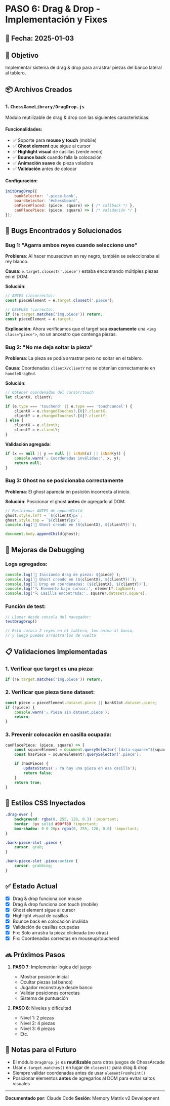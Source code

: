 # PASO 6: Drag & Drop - Implementación y Fixes

## 📅 Fecha: 2025-01-03

## 🎯 Objetivo
Implementar sistema de drag & drop para arrastrar piezas del banco lateral al tablero.

## 📦 Archivos Creados

### 1. `ChessGameLibrary/DragDrop.js`
Módulo reutilizable de drag & drop con las siguientes características:

#### Funcionalidades:
- ✅ Soporte para **mouse y touch** (mobile)
- ✅ **Ghost element** que sigue al cursor
- ✅ **Highlight visual** de casillas (verde neón)
- ✅ **Bounce back** cuando falla la colocación
- ✅ **Animación suave** de pieza voladora
- ✅ **Validación** antes de colocar

#### Configuración:
```javascript
initDragDrop({
    bankSelector: '.piece-bank',
    boardSelector: '#chessboard',
    onPiecePlaced: (piece, square) => { /* callback */ },
    canPlacePiece: (piece, square) => { /* validación */ }
});
```

## 🐛 Bugs Encontrados y Solucionados

### Bug 1: "Agarra ambos reyes cuando selecciono uno"
**Problema**: Al hacer mousedown en rey negro, también se seleccionaba el rey blanco.

**Causa**: `e.target.closest('.piece')` estaba encontrando múltiples piezas en el DOM.

**Solución**:
```javascript
// ANTES (incorrecto):
const pieceElement = e.target.closest('.piece');

// DESPUÉS (correcto):
if (!e.target.matches('img.piece')) return;
const pieceElement = e.target;
```

**Explicación**: Ahora verificamos que el target sea **exactamente** una `<img class="piece">`, no un ancestro que contenga piezas.

### Bug 2: "No me deja soltar la pieza"
**Problema**: La pieza se podía arrastrar pero no soltar en el tablero.

**Causa**: Coordenadas `clientX/clientY` no se obtenían correctamente en `handleDragEnd`.

**Solución**:
```javascript
// Obtener coordenadas del cursor/touch
let clientX, clientY;

if (e.type === 'touchend' || e.type === 'touchcancel') {
    clientX = e.changedTouches?.[0]?.clientX;
    clientY = e.changedTouches?.[0]?.clientY;
} else {
    clientX = e.clientX;
    clientY = e.clientY;
}
```

**Validación agregada**:
```javascript
if (x == null || y == null || isNaN(x) || isNaN(y)) {
    console.warn('⚠️ Coordenadas inválidas:', x, y);
    return null;
}
```

### Bug 3: Ghost no se posicionaba correctamente
**Problema**: El ghost aparecía en posición incorrecta al inicio.

**Solución**: Posicionar el ghost **antes** de agregarlo al DOM:
```javascript
// Posicionar ANTES de appendChild
ghost.style.left = `${clientX}px`;
ghost.style.top = `${clientY}px`;
console.log(`👻 Ghost creado en (${clientX}, ${clientY})`);

document.body.appendChild(ghost);
```

## 🔧 Mejoras de Debugging

### Logs agregados:
```javascript
console.log(`🎯 Iniciando drag de pieza: ${piece}`);
console.log(`👻 Ghost creado en (${clientX}, ${clientY})`);
console.log(`🎯 Drop en coordenadas: (${clientX}, ${clientY})`);
console.log('🔍 Elemento bajo cursor:', element?.tagName);
console.log('🔍 Casilla encontrada:', square?.dataset?.square);
```

### Función de test:
```javascript
// Llamar desde consola del navegador:
testDragDrop()

// Esto coloca 2 reyes en el tablero, los anima al banco,
// y luego puedes arrastrarlos de vuelta
```

## 📋 Validaciones Implementadas

### 1. Verificar que target es una pieza:
```javascript
if (!e.target.matches('img.piece')) return;
```

### 2. Verificar que pieza tiene dataset:
```javascript
const piece = pieceElement.dataset.piece || bankSlot.dataset.piece;
if (!piece) {
    console.warn('⚠️ Pieza sin dataset.piece');
    return;
}
```

### 3. Prevenir colocación en casilla ocupada:
```javascript
canPlacePiece: (piece, square) => {
    const squareElement = document.querySelector(`[data-square="${square}"]`);
    const hasPiece = squareElement?.querySelector('.piece');

    if (hasPiece) {
        updateStatus('⚠️ Ya hay una pieza en esa casilla');
        return false;
    }
    return true;
}
```

## 🎨 Estilos CSS Inyectados

```css
.drag-over {
    background: rgba(0, 255, 128, 0.3) !important;
    border: 3px solid #00ff80 !important;
    box-shadow: 0 0 20px rgba(0, 255, 128, 0.6) !important;
}

.bank-piece-slot .piece {
    cursor: grab;
}

.bank-piece-slot .piece:active {
    cursor: grabbing;
}
```

## ✅ Estado Actual

- [x] Drag & drop funciona con mouse
- [x] Drag & drop funciona con touch (mobile)
- [x] Ghost element sigue al cursor
- [x] Highlight visual de casillas
- [x] Bounce back en colocación inválida
- [x] Validación de casillas ocupadas
- [x] Fix: Solo arrastra la pieza clickeada (no otras)
- [x] Fix: Coordenadas correctas en mouseup/touchend

## 🔜 Próximos Pasos

1. **PASO 7**: Implementar lógica del juego
   - Mostrar posición inicial
   - Ocultar piezas (al banco)
   - Jugador reconstruye desde banco
   - Validar posiciones correctas
   - Sistema de puntuación

2. **PASO 8**: Niveles y dificultad
   - Nivel 1: 2 piezas
   - Nivel 2: 4 piezas
   - Nivel 3: 6 piezas
   - Etc.

## 📝 Notas para el Futuro

- El módulo `DragDrop.js` es **reutilizable** para otros juegos de ChessArcade
- Usar `e.target.matches()` en lugar de `closest()` para drag & drop
- Siempre validar coordenadas antes de usar `elementFromPoint()`
- Posicionar elementos **antes** de agregarlos al DOM para evitar saltos visuales

---

**Documentado por**: Claude Code
**Sesión**: Memory Matrix v2 Development
